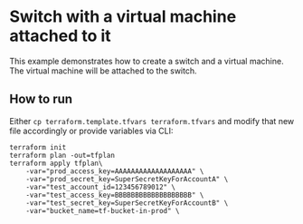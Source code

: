 # Switch with a virtual machine attached to it

This example demonstrates how to create a switch and a virtual machine. The virtual machine will be attached to the switch.

## How to run

Either `cp terraform.template.tfvars terraform.tfvars` and modify that new file accordingly or provide variables via CLI:

```
terraform init
terraform plan -out=tfplan
terraform apply tfplan\
	-var="prod_access_key=AAAAAAAAAAAAAAAAAAA" \
	-var="prod_secret_key=SuperSecretKeyForAccountA" \
	-var="test_account_id=123456789012" \
	-var="test_access_key=BBBBBBBBBBBBBBBBBBB" \
	-var="test_secret_key=SuperSecretKeyForAccountB" \
	-var="bucket_name=tf-bucket-in-prod" \
```
